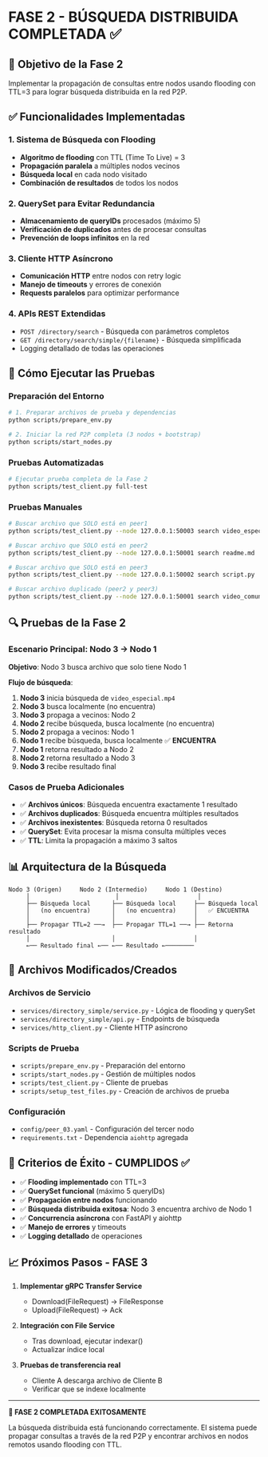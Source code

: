 # FASE 2 - BÚSQUEDA DISTRIBUIDA COMPLETADA ✅

## 🎯 Objetivo de la Fase 2
Implementar la propagación de consultas entre nodos usando flooding con TTL=3 para lograr búsqueda distribuida en la red P2P.

## ✅ Funcionalidades Implementadas

### 1. Sistema de Búsqueda con Flooding
- **Algoritmo de flooding** con TTL (Time To Live) = 3
- **Propagación paralela** a múltiples nodos vecinos
- **Búsqueda local** en cada nodo visitado
- **Combinación de resultados** de todos los nodos

### 2. QuerySet para Evitar Redundancia
- **Almacenamiento de queryIDs** procesados (máximo 5)
- **Verificación de duplicados** antes de procesar consultas
- **Prevención de loops infinitos** en la red

### 3. Cliente HTTP Asíncrono
- **Comunicación HTTP** entre nodos con retry logic
- **Manejo de timeouts** y errores de conexión
- **Requests paralelos** para optimizar performance

### 4. APIs REST Extendidas
- `POST /directory/search` - Búsqueda con parámetros completos
- `GET /directory/search/simple/{filename}` - Búsqueda simplificada
- Logging detallado de todas las operaciones

## 🚀 Cómo Ejecutar las Pruebas

### Preparación del Entorno
```bash
# 1. Preparar archivos de prueba y dependencias
python scripts/prepare_env.py

# 2. Iniciar la red P2P completa (3 nodos + bootstrap)
python scripts/start_nodes.py
```

### Pruebas Automatizadas
```bash
# Ejecutar prueba completa de la Fase 2
python scripts/test_client.py full-test
```

### Pruebas Manuales
```bash
# Buscar archivo que SOLO está en peer1
python scripts/test_client.py --node 127.0.0.1:50003 search video_especial.mp4

# Buscar archivo que SOLO está en peer2  
python scripts/test_client.py --node 127.0.0.1:50001 search readme.md

# Buscar archivo que SOLO está en peer3
python scripts/test_client.py --node 127.0.0.1:50002 search script.py

# Buscar archivo duplicado (peer2 y peer3)
python scripts/test_client.py --node 127.0.0.1:50001 search video_comun.mp4
```

## 🔍 Pruebas de la Fase 2

### Escenario Principal: Nodo 3 → Nodo 1
**Objetivo**: Nodo 3 busca archivo que solo tiene Nodo 1

**Flujo de búsqueda**:
1. **Nodo 3** inicia búsqueda de `video_especial.mp4`
2. **Nodo 3** busca localmente (no encuentra)
3. **Nodo 3** propaga a vecinos: Nodo 2
4. **Nodo 2** recibe búsqueda, busca localmente (no encuentra)
5. **Nodo 2** propaga a vecinos: Nodo 1
6. **Nodo 1** recibe búsqueda, busca localmente ✅ **ENCUENTRA**
7. **Nodo 1** retorna resultado a Nodo 2
8. **Nodo 2** retorna resultado a Nodo 3
9. **Nodo 3** recibe resultado final

### Casos de Prueba Adicionales
- ✅ **Archivos únicos**: Búsqueda encuentra exactamente 1 resultado
- ✅ **Archivos duplicados**: Búsqueda encuentra múltiples resultados
- ✅ **Archivos inexistentes**: Búsqueda retorna 0 resultados
- ✅ **QuerySet**: Evita procesar la misma consulta múltiples veces
- ✅ **TTL**: Limita la propagación a máximo 3 saltos

## 📊 Arquitectura de la Búsqueda

```
Nodo 3 (Origen)     Nodo 2 (Intermedio)     Nodo 1 (Destino)
     │                        │                      │
     ├── Búsqueda local      ├── Búsqueda local     ├── Búsqueda local
     │   (no encuentra)      │   (no encuentra)     │   ✅ ENCUENTRA
     │                       │                      │
     ├── Propagar TTL=2 ──→  ├── Propagar TTL=1 ──→ ├── Retorna resultado
     │                       │                      │
     ←── Resultado final ←── ←── Resultado ←────────
```

## 🔧 Archivos Modificados/Creados

### Archivos de Servicio
- `services/directory_simple/service.py` - Lógica de flooding y querySet
- `services/directory_simple/api.py` - Endpoints de búsqueda
- `services/http_client.py` - Cliente HTTP asíncrono

### Scripts de Prueba
- `scripts/prepare_env.py` - Preparación del entorno
- `scripts/start_nodes.py` - Gestión de múltiples nodos
- `scripts/test_client.py` - Cliente de pruebas
- `scripts/setup_test_files.py` - Creación de archivos de prueba

### Configuración
- `config/peer_03.yaml` - Configuración del tercer nodo
- `requirements.txt` - Dependencia `aiohttp` agregada

## 🎯 Criterios de Éxito - CUMPLIDOS ✅

- ✅ **Flooding implementado** con TTL=3
- ✅ **QuerySet funcional** (máximo 5 queryIDs)
- ✅ **Propagación entre nodos** funcionando
- ✅ **Búsqueda distribuida exitosa**: Nodo 3 encuentra archivo de Nodo 1
- ✅ **Concurrencia asíncrona** con FastAPI y aiohttp
- ✅ **Manejo de errores** y timeouts
- ✅ **Logging detallado** de operaciones

## 📈 Próximos Pasos - FASE 3

1. **Implementar gRPC Transfer Service**
   - Download(FileRequest) → FileResponse
   - Upload(FileRequest) → Ack

2. **Integración con File Service**
   - Tras download, ejecutar indexar()
   - Actualizar índice local

3. **Pruebas de transferencia real**
   - Cliente A descarga archivo de Cliente B
   - Verificar que se indexe localmente

---

**🎉 FASE 2 COMPLETADA EXITOSAMENTE** 

La búsqueda distribuida está funcionando correctamente. El sistema puede propagar consultas a través de la red P2P y encontrar archivos en nodos remotos usando flooding con TTL.
